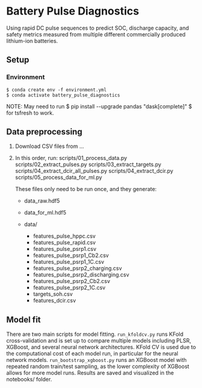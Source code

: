 # Battery Pulse Diagnostics

Using rapid DC pulse sequences to predict SOC, discharge capacity, and safety metrics measured from multiple different commercially produced lithium-ion batteries.

## Setup

### Environment
```
$ conda create env -f environment.yml
$ conda activate battery_pulse_diagnostics
```

NOTE: May need to run $ pip install --upgrade pandas "dask[complete]" $ for tsfresh to work.

## Data preprocessing
1. Download CSV files from ...
2. In this order, run:
    scripts/01_process_data.py
    scripts/02_extract_pulses.py
    scripts/03_extract_targets.py
    scripts/04_extract_dcir_all_pulses.py
    scripts/04_extract_dcir.py
    scripts/05_process_data_for_ml.py

    These files only need to be run once, and they generate:
    * data_raw.hdf5
    * data_for_ml.hdf5

    * data/
        * features_pulse_hppc.csv
        * features_pulse_rapid.csv
        * features_pulse_psrp1.csv
        * features_pulse_psrp1_Cb2.csv
        * features_pulse_psrp1_1C.csv
        * features_pulse_psrp2_charging.csv
        * features_pulse_psrp2_discharging.csv
        * features_pulse_psrp2_Cb2.csv
        * features_pulse_psrp2_1C.csv
        * targets_soh.csv
        * features_dcir.csv

## Model fit
There are two main scripts for model fitting. `run_kfoldcv.py` runs KFold cross-validation and is set up to compare multiple models including PLSR, XGBoost, and several neural network architectures. KFold CV is used due to the computational cost of each model run, in particular for the neural network models. `run_bootstrap_xgboost.py` runs an XGBoost model with repeated random train/test sampling, as the lower complexity of XGBoost allows for more model runs. Results are saved and visualized in the notebooks/ folder.
